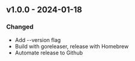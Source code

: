 ## v1.0.0 - 2024-01-18

### Changed

- Add --version flag
- Build with goreleaser, release with Homebrew
- Automate release to Github
